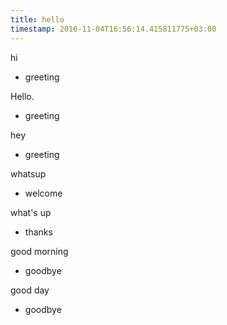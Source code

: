 ```yaml
---
title: hello
timestamp: 2016-11-04T16:56:14.415811775+03:00
---
```


hi
* greeting

Hello.
* greeting

hey
* greeting

whatsup
* welcome

what's up
* thanks

good morning
* goodbye

good day
* goodbye
